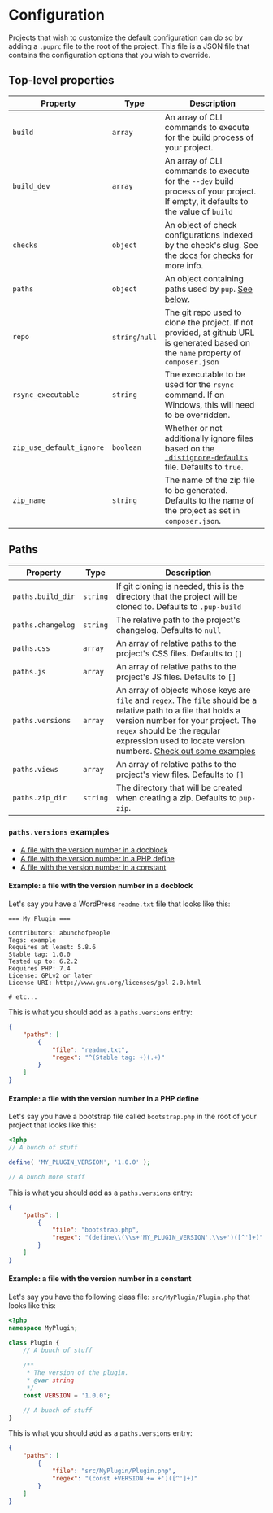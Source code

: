 # Configuration

Projects that wish to customize the [default configuration](/.puprc-defaults) can do so by adding a `.puprc` file to the
root of the project. This file is a JSON file that contains the configuration options that you wish to override.

## Top-level properties

| Property    | Type           | Description                                                                                                                         |
|-------------|----------------|-------------------------------------------------------------------------------------------------------------------------------------|
| `build`     | `array`        | An array of CLI commands to execute for the build process of your project.                                                          |
| `build_dev` | `array`        | An array of CLI commands to execute for the `--dev` build process of your project. If empty, it defaults to the value of `build`    |
| `checks`    | `object`       | An object of check configurations indexed by the check's slug. See the [docs for checks](/docs/checks.md) for more info.            |
| `paths`     | `object`       | An object containing paths used by `pup`. [See below](#paths).                                                                      |
| `repo`      | `string`/`null` | The git repo used to clone the project. If not provided, at github URL is generated based on the `name` property of `composer.json` |
| `rsync_executable` | `string` | The executable to be used for the `rsync` command. If on Windows, this will need to be overridden.                                  |
| `zip_use_default_ignore` | `boolean` | Whether or not additionally ignore files based on the [`.distignore-defaults`](/.distignore-defaults) file. Defaults to `true`.     |
| `zip_name` | `string` | The name of the zip file to be generated. Defaults to the name of the project as set in `composer.json`.                            |

## Paths

| Property          | Type     | Description                                                                                                                                                                                                                                                                          |
|-------------------|----------|--------------------------------------------------------------------------------------------------------------------------------------------------------------------------------------------------------------------------------------------------------------------------------------|
| `paths.build_dir` | `string` | If git cloning is needed, this is the directory that the project will be cloned to. Defaults to `.pup-build`                                                                                                                                                                         |
| `paths.changelog` | `string` | The relative path to the project's changelog. Defaults to `null`                                                                                                                                                                                                                     |
| `paths.css`       | `array`  | An array of relative paths to the project's CSS files. Defaults to `[]`                                                                                                                                                                                                              |
| `paths.js`        | `array`  | An array of relative paths to the project's JS files. Defaults to `[]`                                                                                                                                                                                                               |
| `paths.versions`  | `array`  | An array of objects whose keys are `file` and `regex`. The `file` should be a relative path to a file that holds a version number for your project. The `regex` should be the regular expression used to locate version numbers. [Check out some examples](#paths-versions-examples) |
| `paths.views`     | `array`  | An array of relative paths to the project's view files. Defaults to `[]`                                                                                                                                                                                                             |
| `paths.zip_dir`   | `string` | The directory that will be created when creating a zip. Defaults to `pup-zip`.                                                                                                                                                                                                       |


### `paths.versions` examples

* [A file with the version number in a docblock](#example-a-file-with-the-version-number-in-a-docblock)
* [A file with the version number in a PHP define](#example-a-file-with-the-version-number-in-a-php-define)
* [A file with the version number in a constant](#example-a-file-with-the-version-number-in-a-constant)

#### Example: a file with the version number in a docblock

Let's say you have a WordPress `readme.txt` file that looks like this:

```text
=== My Plugin ===

Contributors: abunchofpeople
Tags: example
Requires at least: 5.8.6
Stable tag: 1.0.0
Tested up to: 6.2.2
Requires PHP: 7.4
License: GPLv2 or later
License URI: http://www.gnu.org/licenses/gpl-2.0.html

# etc...
```

This is what you should add as a `paths.versions` entry:

```json
{
    "paths": [
        {
            "file": "readme.txt",
            "regex": "^(Stable tag: +)(.+)"
        }
    ]
}
```

#### Example: a file with the version number in a PHP define

Let's say you have a bootstrap file called `bootstrap.php` in the root of your project that looks like this:

```php
<?php
// A bunch of stuff

define( 'MY_PLUGIN_VERSION', '1.0.0' );

// A bunch more stuff
```

This is what you should add as a `paths.versions` entry:

```json
{
    "paths": [
        {
            "file": "bootstrap.php",
            "regex": "(define\\(\\s+'MY_PLUGIN_VERSION',\\s+')([^']+)"
        }
    ]
}
```

#### Example: a file with the version number in a constant

Let's say you have the following class file: `src/MyPlugin/Plugin.php` that looks like this:

```php
<?php
namespace MyPlugin;

class Plugin {
    // A bunch of stuff
    
    /**
     * The version of the plugin.
     * @var string 
     */
    const VERSION = '1.0.0';

    // A bunch of stuff
}
```

This is what you should add as a `paths.versions` entry:

```json
{
    "paths": [
        {
            "file": "src/MyPlugin/Plugin.php",
            "regex": "(const +VERSION += +')([^']+)"
        }
    ]
}
```